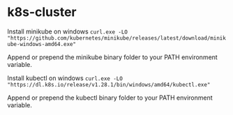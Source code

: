 # k8s-cluster
Install minikube on windows
````curl.exe -LO "https://github.com/kubernetes/minikube/releases/latest/download/minikube-windows-amd64.exe"````

Append or prepend the minikube binary folder to your PATH environment variable.

Install kubectl on windows
````curl.exe -LO "https://dl.k8s.io/release/v1.28.1/bin/windows/amd64/kubectl.exe"````

Append or prepend the kubectl binary folder to your PATH environment variable.
